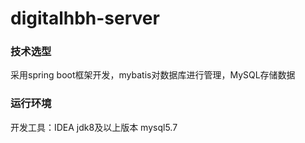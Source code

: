 # digitalhbh-server
### 技术选型
采用spring boot框架开发，mybatis对数据库进行管理，MySQL存储数据
### 运行环境
开发工具：IDEA
jdk8及以上版本
mysql5.7